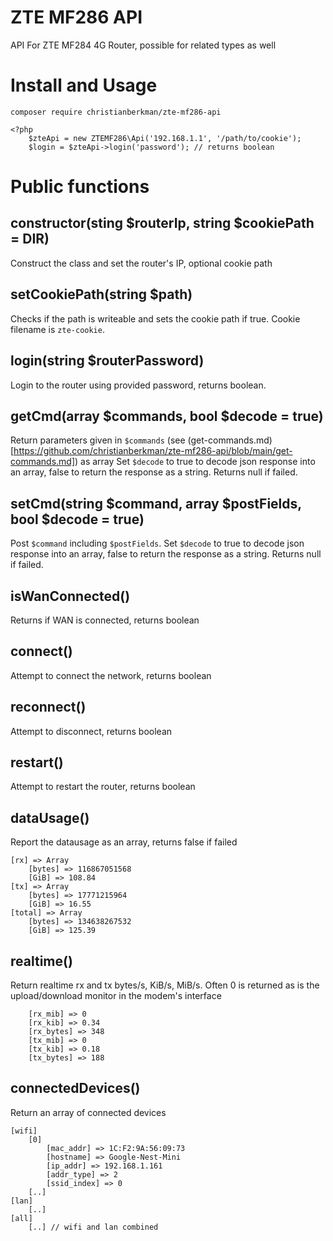 # ZTE MF286 API
API For ZTE MF284 4G Router, possible for related types as well


# Install and Usage
```
composer require christianberkman/zte-mf286-api
```

```
<?php
    $zteApi = new ZTEMF286\Api('192.168.1.1', '/path/to/cookie');
    $login = $zteApi->login('password'); // returns boolean
```

# Public functions
## constructor(sting $routerIp, string $cookiePath = __DIR__)
Construct the class and set the router's IP, optional cookie path

## setCookiePath(string $path)
Checks if the path is writeable and sets the cookie path if true. Cookie filename is `zte-cookie`.

## login(string $routerPassword)  
Login to the router using provided password, returns boolean.

## getCmd(array $commands, bool $decode = true)
Return parameters given in `$commands` (see (get-commands.md)[https://github.com/christianberkman/zte-mf286-api/blob/main/get-commands.md]) as array
Set `$decode` to true to decode json response into an array, false to return the response as a string. Returns null if failed.

## setCmd(string $command, array $postFields, bool $decode = true)
Post `$command` including `$postFields`. 
Set `$decode` to true to decode json response into an array, false to return the response as a string. Returns null if failed.

## isWanConnected()
Returns if WAN is connected, returns boolean

## connect()
Attempt to connect the network, returns boolean

## reconnect()
Attempt to disconnect, returns boolean

## restart()
Attempt to restart the router, returns boolean

## dataUsage()
Report the datausage as an array, returns false if failed
```
[rx] => Array   
    [bytes] => 116867051568
    [GiB] => 108.84
[tx] => Array
    [bytes] => 17771215964
    [GiB] => 16.55
[total] => Array
    [bytes] => 134638267532
    [GiB] => 125.39
```

## realtime()
Return realtime rx and tx bytes/s, KiB/s, MiB/s. Often 0 is returned as is the upload/download monitor in the modem's interface
```
    [rx_mib] => 0
    [rx_kib] => 0.34
    [rx_bytes] => 348
    [tx_mib] => 0
    [tx_kib] => 0.18
    [tx_bytes] => 188
```
## connectedDevices()
Return an array of connected devices
```
[wifi]
    [0]
        [mac_addr] => 1C:F2:9A:56:09:73
        [hostname] => Google-Nest-Mini
        [ip_addr] => 192.168.1.161
        [addr_type] => 2
        [ssid_index] => 0
    [..]
[lan]
    [..]
[all]
    [..] // wifi and lan combined
```